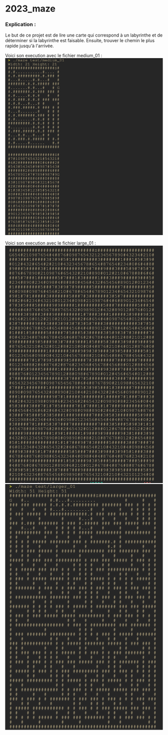 # 2023_maze

### Explication : 

Le but de ce projet est de lire une carte qui correspond à un labyrinthe et de déterminer si la labyrinthe est faisable.
Ensuite, trouver le chemin le plus rapide jusqu'à l'arrivée.

Voici son execution avec le fichier medium_01 :
![medium_01](/medium.png)

Voici son execution avec le fichier large_01 :
![large_010](/large_first.png)
![large_011](/large_second.png)
